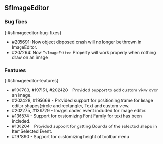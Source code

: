 ## SfImageEditor

### Bug fixes
{:#sfimageeditor-bug-fixes}

* \#205691: Now object disposed crash will no longer be thrown in ImageEditor.
* \#207264: Now `IsImageEdited` Property will work properly when nothing draw on an image

### Features
{:#sfimageeditor-features} 

 * \#196763, \#197151, \#202428 - Provided support to add custom view over an image.
 * \#202428, \#195669 - Provided support for positioning frame for Image editor shapes(circle and rectangle), Text and custom view.
 * \#202275, \#136729 - ImageLoaded event included for image editor.
 * \#136574 - Support for customizing Font Family for text has been included.
 * \#136204 - Provided support for getting Bounds of the selected shape in ItemSelected Event.
 * \#197890 - Support for customizing height of toolbar menu
 

